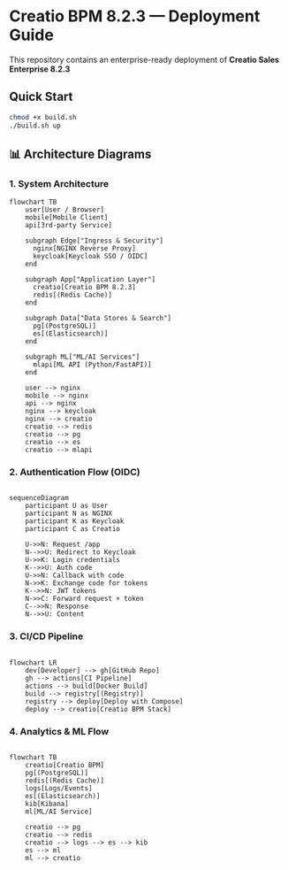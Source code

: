 # Creatio BPM 8.2.3 — Deployment Guide

This repository contains an enterprise-ready deployment of **Creatio Sales Enterprise 8.2.3**

## Quick Start

```bash
chmod +x build.sh
./build.sh up
```

## 📊 Architecture Diagrams

### 1. System Architecture

```mermaid
flowchart TB
    user[User / Browser]
    mobile[Mobile Client]
    api[3rd-party Service]

    subgraph Edge["Ingress & Security"]
      nginx[NGINX Reverse Proxy]
      keycloak[Keycloak SSO / OIDC]
    end

    subgraph App["Application Layer"]
      creatio[Creatio BPM 8.2.3]
      redis[(Redis Cache)]
    end

    subgraph Data["Data Stores & Search"]
      pg[(PostgreSQL)]
      es[(Elasticsearch)]
    end

    subgraph ML["ML/AI Services"]
      mlapi[ML API (Python/FastAPI)]
    end

    user --> nginx
    mobile --> nginx
    api --> nginx
    nginx --> keycloak
    nginx --> creatio
    creatio --> redis
    creatio --> pg
    creatio --> es
    creatio --> mlapi
```

### 2. Authentication Flow (OIDC)

```mermaid

sequenceDiagram
    participant U as User
    participant N as NGINX
    participant K as Keycloak
    participant C as Creatio

    U->>N: Request /app
    N-->>U: Redirect to Keycloak
    U->>K: Login credentials
    K-->>U: Auth code
    U->>N: Callback with code
    N->>K: Exchange code for tokens
    K-->>N: JWT tokens
    N->>C: Forward request + token
    C-->>N: Response
    N-->>U: Content
```

### 3. CI/CD Pipeline

```mermaid

flowchart LR
    dev[Developer] --> gh[GitHub Repo]
    gh --> actions[CI Pipeline]
    actions --> build[Docker Build]
    build --> registry[(Registry)]
    registry --> deploy[Deploy with Compose]
    deploy --> creatio[Creatio BPM Stack]
```

### 4. Analytics & ML Flow

```mermaid

flowchart TB
    creatio[Creatio BPM]
    pg[(PostgreSQL)]
    redis[(Redis Cache)]
    logs[Logs/Events]
    es[(Elasticsearch)]
    kib[Kibana]
    ml[ML/AI Service]

    creatio --> pg
    creatio --> redis
    creatio --> logs --> es --> kib
    es --> ml
    ml --> creatio

```
